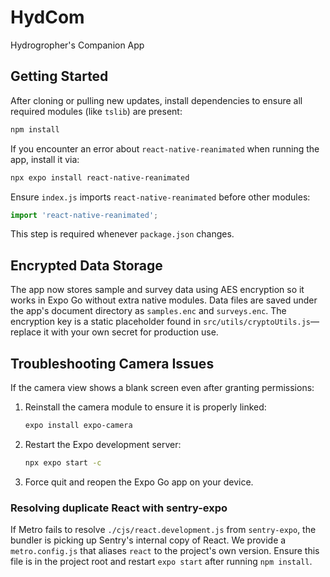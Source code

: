 # HydCom
Hydrogropher's Companion App

## Getting Started

After cloning or pulling new updates, install dependencies to ensure all required modules (like `tslib`) are present:

```bash
npm install
```
If you encounter an error about `react-native-reanimated` when running the app, install it via:
```bash
npx expo install react-native-reanimated
```

Ensure `index.js` imports `react-native-reanimated` before other modules:

```javascript
import 'react-native-reanimated';
```

This step is required whenever `package.json` changes.

## Encrypted Data Storage

The app now stores sample and survey data using AES encryption so it works in
Expo Go without extra native modules. Data files are saved under the app's
document directory as `samples.enc` and `surveys.enc`. The encryption key is a
static placeholder found in `src/utils/cryptoUtils.js`—replace it with your own
secret for production use.

## Troubleshooting Camera Issues

If the camera view shows a blank screen even after granting permissions:

1. Reinstall the camera module to ensure it is properly linked:

   ```bash
   expo install expo-camera
   ```

2. Restart the Expo development server:

   ```bash
   npx expo start -c
   ```

3. Force quit and reopen the Expo Go app on your device.

### Resolving duplicate React with sentry-expo
If Metro fails to resolve `./cjs/react.development.js` from `sentry-expo`, the bundler is picking up Sentry's internal copy of React. We provide a `metro.config.js` that aliases `react` to the project's own version. Ensure this file is in the project root and restart `expo start` after running `npm install`.

